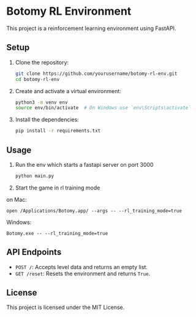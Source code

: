 # Botomy RL Environment

This project is a reinforcement learning environment using FastAPI.

## Setup

1. Clone the repository:

   ```sh
   git clone https://github.com/yourusername/botomy-rl-env.git
   cd botomy-rl-env
   ```

2. Create and activate a virtual environment:

   ```sh
   python3 -m venv env
   source env/bin/activate  # On Windows use `env\Scripts\activate`
   ```

3. Install the dependencies:
   ```sh
   pip install -r requirements.txt
   ```

## Usage

1. Run the env which starts a fastapi server on port 3000

   ```sh
   python main.py
   ```

2. Start the game in rl training mode

on Mac:

```
open /Applications/Botomy.app/ --args -- --rl_training_mode=true
```

Windows:
```
Botomy.exe -- --rl_training_mode=true
```

## API Endpoints

- `POST /`: Accepts level data and returns an empty list.
- `GET /reset`: Resets the environment and returns `True`.

## License

This project is licensed under the MIT License.
